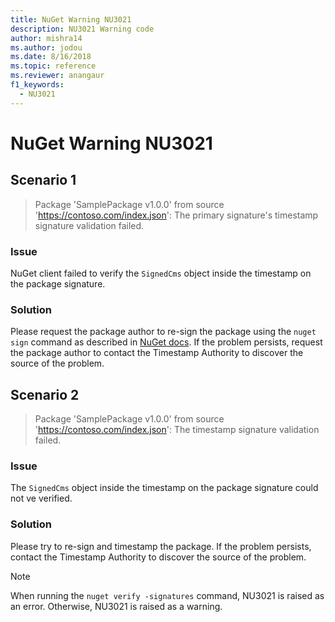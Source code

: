 ```yaml
---
title: NuGet Warning NU3021
description: NU3021 Warning code
author: mishra14
ms.author: jodou
ms.date: 8/16/2018
ms.topic: reference
ms.reviewer: anangaur
f1_keywords: 
  - NU3021
---
```


# NuGet Warning NU3021

## Scenario 1

> Package 'SamplePackage v1.0.0' from source 'https://contoso.com/index.json': The primary signature's timestamp signature validation failed.

### Issue

NuGet client failed to verify the `SignedCms` object inside the timestamp on the package signature.


### Solution

Please request the package author to re-sign the package using the `nuget sign` command as described in [NuGet docs](../../create-packages/sign-a-package.md). If the problem persists, request the package author to contact the Timestamp Authority to discover the source of the problem.



## Scenario 2

> Package 'SamplePackage v1.0.0' from source 'https://contoso.com/index.json': The timestamp signature validation failed.

### Issue

The `SignedCms` object inside the timestamp on the package signature could not ve verified.


### Solution

Please try to re-sign and timestamp the package. If the problem persists, contact the Timestamp Authority to discover the source of the problem.


> [!Note]
> When running the `nuget verify -signatures` command, NU3021 is raised as an error. Otherwise, NU3021 is raised as a warning.
